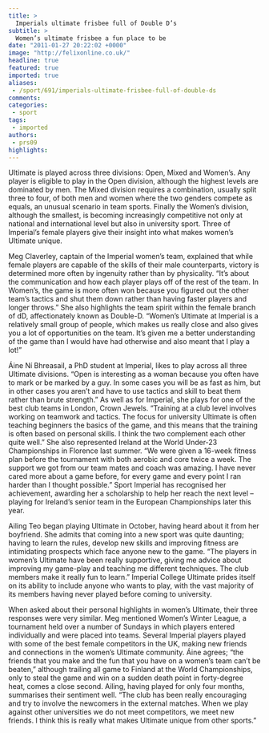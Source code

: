 ```yaml
---
title: >
  Imperials ultimate frisbee full of Double D’s
subtitle: >
  Women’s ultimate frisbee a fun place to be
date: "2011-01-27 20:22:02 +0000"
image: "http://felixonline.co.uk/"
headline: true
featured: true
imported: true
aliases:
 - /sport/691/imperials-ultimate-frisbee-full-of-double-ds
comments:
categories:
 - sport
tags:
 - imported
authors:
 - prs09
highlights:
---
```


Ultimate is played across three divisions: Open, Mixed and Women’s. Any player is eligible to play in the Open division, although the highest levels are dominated by men. The Mixed division requires a combination, usually split three to four, of both men and women where the two genders compete as equals, an unusual scenario in team sports. Finally the Women’s division, although the smallest, is becoming increasingly competitive not only at national and international level but also in university sport. Three of Imperial’s female players give their insight into what makes women’s Ultimate unique.

Meg Claverley, captain of the Imperial women’s team, explained that while female players are capable of the skills of their male counterparts, victory is determined more often by ingenuity rather than by physicality. “It’s about the communication and how each player plays off of the rest of the team. In Women’s, the game is more often won because you figured out the other team’s tactics and shut them down rather than having faster players and longer throws.” She also highlights the team spirit within the female branch of dD, affectionately known as Double-D. “Women’s Ultimate at Imperial is a relatively small group of people, which makes us really close and also gives you a lot of opportunities on the team. It’s given me a better understanding of the game than I would have had otherwise and also meant that I play a lot!”

Áine Ní Bhreasail, a PhD student at Imperial, likes to play across all three Ultimate divisions. “Open is interesting as a woman because you often have to mark or be marked by a guy. In some cases you will be as fast as him, but in other cases you aren’t and have to use tactics and skill to beat them rather than brute strength.” As well as for Imperial, she plays for one of the best club teams in London, Crown Jewels. “Training at a club level involves working on teamwork and tactics. The focus for university Ultimate is often teaching beginners the basics of the game, and this means that the training is often based on personal skills. I think the two complement each other quite well.” She also represented Ireland at the World Under-23 Championships in Florence last summer. “We were given a 16-week fitness plan before the tournament with both aerobic and core twice a week. The support we got from our team mates and coach was amazing. I have never cared more about a game before, for every game and every point I ran harder than I thought possible.” Sport Imperial has recognised her achievement, awarding her a scholarship to help her reach the next level – playing for Ireland’s senior team in the European Championships later this year.

Ailing Teo began playing Ultimate in October, having heard about it from her boyfriend. She admits that coming into a new sport was quite daunting; having to learn the rules, develop new skills and improving fitness are intimidating prospects which face anyone new to the game. “The players in women’s Ultimate have been really supportive, giving me advice about improving my game-play and teaching me different techniques. The club members make it really fun to learn.” Imperial College Ultimate prides itself on its ability to include anyone who wants to play, with the vast majority of its members having never played before coming to university.

When asked about their personal highlights in women’s Ultimate, their three responses were very similar. Meg mentioned Women’s Winter League, a tournament held over a number of Sundays in which players entered individually and were placed into teams. Several Imperial players played with some of the best female competitors in the UK, making new friends and connections in the women’s Ultimate community. Áine agrees; “the friends that you make and the fun that you have on a women’s team can’t be beaten,” although trailing all game to Finland at the World Championships, only to steal the game and win on a sudden death point in forty-degree heat, comes a close second. Ailing, having played for only four months, summarises their sentiment well. “The club has been really encouraging and try to involve the newcomers in the external matches. When we play against other universities we do not meet competitors, we meet new friends. I think this is really what makes Ultimate unique from other sports.”
